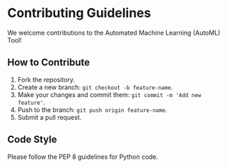 # Contributing Guidelines

We welcome contributions to the Automated Machine Learning (AutoML) Tool!

## How to Contribute

1. Fork the repository.
2. Create a new branch: `git checkout -b feature-name`.
3. Make your changes and commit them: `git commit -m 'Add new feature'`.
4. Push to the branch: `git push origin feature-name`.
5. Submit a pull request.

## Code Style

Please follow the PEP 8 guidelines for Python code.

